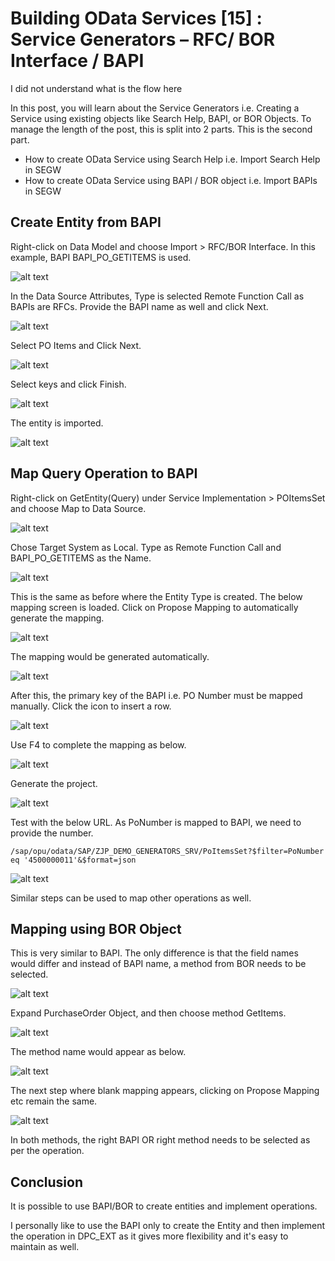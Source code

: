 # Building OData Services [15] : Service Generators – RFC/ BOR Interface / BAPI

I did not understand what is the flow here

In this post, you will learn about the Service Generators i.e. Creating a Service using existing objects like Search Help, BAPI, or BOR Objects. To manage the length of the post, this is split into 2 parts. This is the second part.

- How to create OData Service using Search Help i.e. Import Search Help in SEGW
- How to create OData Service using BAPI / BOR object i.e. Import BAPIs in SEGW

## Create Entity from BAPI

Right-click on Data Model and choose Import > RFC/BOR Interface. In this example, BAPI BAPI_PO_GETITEMS is used.

![alt text](image-222.png)

In the Data Source Attributes, Type is selected Remote Function Call as BAPIs are RFCs. Provide the BAPI name as well and click Next.

![alt text](image-223.png)

Select PO Items and Click Next.

![alt text](image-224.png)

Select keys and click Finish.

![alt text](image-225.png)

The entity is imported.

![alt text](image-226.png)

## Map Query Operation to BAPI

Right-click on GetEntity(Query) under Service Implementation > POItemsSet and choose Map to Data Source.

![alt text](image-227.png)

Chose Target System as Local. Type as Remote Function Call and BAPI_PO_GETITEMS as the Name.

![alt text](image-228.png)

This is the same as before where the Entity Type is created. The below mapping screen is loaded. Click on Propose Mapping to automatically generate the mapping.

![alt text](image-229.png)

The mapping would be generated automatically.

![alt text](image-230.png)

After this, the primary key of the BAPI i.e. PO Number must be mapped manually. Click the icon to insert a row.

![alt text](image-231.png)

Use F4 to complete the mapping as below.

![alt text](image-232.png)

Generate the project.

![alt text](image-233.png)

Test with the below URL. As PoNumber is mapped to BAPI, we need to provide the number.

```
/sap/opu/odata/SAP/ZJP_DEMO_GENERATORS_SRV/PoItemsSet?$filter=PoNumber eq '4500000011'&$format=json
```

![alt text](image-234.png)

Similar steps can be used to map other operations as well.

## Mapping using BOR Object

This is very similar to BAPI. The only difference is that the field names would differ and instead of BAPI name, a method from BOR needs to be selected.

![alt text](image-235.png)

Expand PurchaseOrder Object, and then choose method GetItems.

![alt text](image-236.png)

The method name would appear as below.

![alt text](image-237.png)

The next step where blank mapping appears, clicking on Propose Mapping etc remain the same.

![alt text](image-238.png)

In both methods, the right BAPI OR right method needs to be selected as per the operation.

## Conclusion
It is possible to use BAPI/BOR to create entities and implement operations.

I personally like to use the BAPI only to create the Entity and then implement the operation in DPC_EXT as it gives more flexibility and it's easy to maintain as well.